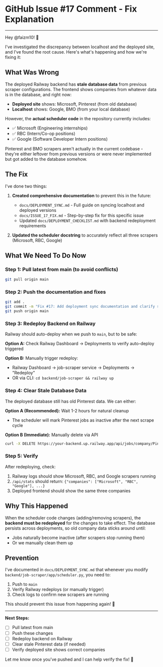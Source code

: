 # GitHub Issue #17 Comment - Fix Explanation

---

Hey @faizm10! 👋

I've investigated the discrepancy between localhost and the deployed site, and I've found the root cause. Here's what's happening and how we're fixing it:

## What Was Wrong

The deployed Railway backend has **stale database data** from previous scraper configurations. The frontend shows companies from whatever data is in the database, and right now:

- **Deployed site** shows: Microsoft, Pinterest (from old database)
- **Localhost** shows: Google, BMO (from your local database)

However, the **actual scheduler code** in the repository currently includes:
- ✅ Microsoft (Engineering internships)
- ✅ RBC (Intern/Co-op positions)
- ✅ Google (Software Developer Intern positions)

Pinterest and BMO scrapers aren't actually in the current codebase - they're either leftover from previous versions or were never implemented but got added to the database somehow.

## The Fix

I've done two things:

1. **Created comprehensive documentation** to prevent this in the future:
   - `docs/DEPLOYMENT_SYNC.md` - Full guide on syncing localhost and deployed versions
   - `docs/ISSUE_17_FIX.md` - Step-by-step fix for this specific issue
   - Updated `docs/DEPLOYMENT_CHECKLIST.md` with backend redeployment requirements

2. **Updated the scheduler docstring** to accurately reflect all three scrapers (Microsoft, RBC, Google)

## What We Need To Do Now

### Step 1: Pull latest from main (to avoid conflicts)
```bash
git pull origin main
```

### Step 2: Push the documentation and fixes
```bash
git add .
git commit -m "Fix #17: Add deployment sync documentation and clarify scheduler configuration"
git push origin main
```

### Step 3: Redeploy Backend on Railway

Railway should auto-deploy when we push to `main`, but to be safe:

**Option A:** Check Railway Dashboard → Deployments to verify auto-deploy triggered

**Option B:** Manually trigger redeploy:
- Railway Dashboard → job-scraper service → Deployments → "Redeploy"
- OR via CLI: `cd backend/job-scraper && railway up`

### Step 4: Clear Stale Database Data

The deployed database still has old Pinterest data. We can either:

**Option A (Recommended):** Wait 1-2 hours for natural cleanup
- The scheduler will mark Pinterest jobs as inactive after the next scrape cycle

**Option B (Immediate):** Manually delete via API
```bash
curl -X DELETE https://your-backend.up.railway.app/api/jobs/company/Pinterest
```

### Step 5: Verify

After redeploying, check:
1. Railway logs should show Microsoft, RBC, and Google scrapers running
2. `/api/stats` should return: `{"companies": ["Microsoft", "RBC", "Google"], ...}`
3. Deployed frontend should show the same three companies

## Why This Happened

When the scheduler code changes (adding/removing scrapers), the **backend must be redeployed** for the changes to take effect. The database persists across deployments, so old company data sticks around until:
- Jobs naturally become inactive (after scrapers stop running them)
- Or we manually clean them up

## Prevention

I've documented in `docs/DEPLOYMENT_SYNC.md` that whenever you modify `backend/job-scraper/app/scheduler.py`, you need to:
1. Push to `main`
2. Verify Railway redeploys (or manually trigger)
3. Check logs to confirm new scrapers are running

This should prevent this issue from happening again! 🎯

---

**Next Steps:**
- [ ] Pull latest from main
- [ ] Push these changes
- [ ] Redeploy backend on Railway
- [ ] Clear stale Pinterest data (if needed)
- [ ] Verify deployed site shows correct companies

Let me know once you've pushed and I can help verify the fix! 🚀

